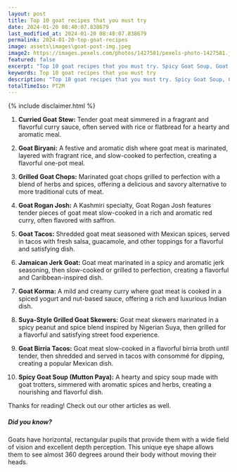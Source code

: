 ```yaml
---
layout: post
title: Top 10 goat recipes that you must try
date: 2024-01-20 08:40:07.838679
last_modified_at: 2024-01-20 08:40:07.838679
permalink: 2024-01-20-top-goat-recipes
image: assets\images\goat-post-img.jpeg
image2: https://images.pexels.com/photos/1427581/pexels-photo-1427581.jpeg?auto=compress&cs=tinysrgb&h=650&w=940
featured: false
excerpt: "Top 10 goat recipes that you must try. Spicy Goat Soup, Goat Biryani made it to our top 10 list. Click to see if your favourite goat dish maded to our top 10 list."
keywords: Top 10 goat recipes that you must try
description: "Top 10 goat recipes that you must try. Spicy Goat Soup, Goat Biryani made it to our top 10 list. Click to see if your favourite goat dish maded to our top 10 list."
totalTimeIso: PT2M
---
```

{% include disclaimer.html %}


1. **Curried Goat Stew:**
   Tender goat meat simmered in a fragrant and flavorful curry sauce, often served with rice or flatbread for a hearty and aromatic meal.

2. **Goat Biryani:**
   A festive and aromatic dish where goat meat is marinated, layered with fragrant rice, and slow-cooked to perfection, creating a flavorful one-pot meal.

3. **Grilled Goat Chops:**
   Marinated goat chops grilled to perfection with a blend of herbs and spices, offering a delicious and savory alternative to more traditional cuts of meat.

4. **Goat Rogan Josh:**
   A Kashmiri specialty, Goat Rogan Josh features tender pieces of goat meat slow-cooked in a rich and aromatic red curry, often flavored with saffron.

5. **Goat Tacos:**
   Shredded goat meat seasoned with Mexican spices, served in tacos with fresh salsa, guacamole, and other toppings for a flavorful and satisfying dish.

6. **Jamaican Jerk Goat:**
   Goat meat marinated in a spicy and aromatic jerk seasoning, then slow-cooked or grilled to perfection, creating a flavorful and Caribbean-inspired dish.

7. **Goat Korma:**
   A mild and creamy curry where goat meat is cooked in a spiced yogurt and nut-based sauce, offering a rich and luxurious Indian dish.

8. **Suya-Style Grilled Goat Skewers:**
   Goat meat skewers marinated in a spicy peanut and spice blend inspired by Nigerian Suya, then grilled for a flavorful and satisfying street food experience.

9. **Goat Birria Tacos:**
   Goat meat slow-cooked in a flavorful birria broth until tender, then shredded and served in tacos with consommé for dipping, creating a popular Mexican dish.

10. **Spicy Goat Soup (Mutton Paya):**
    A hearty and spicy soup made with goat trotters, simmered with aromatic spices and herbs, creating a nourishing and flavorful dish.

Thanks for reading! Check out our other articles as well.

<div class="card" style="margin-bottom:1rem">
  <div class="card-body">
    <h5 class="card-title">Did you know?</h5>
    <p class="card-text">Goats have horizontal, rectangular pupils that provide them with a wide field of vision and excellent depth perception. This unique eye shape allows them to see almost 360 degrees around their body without moving their heads.</p>
  </div>
</div>